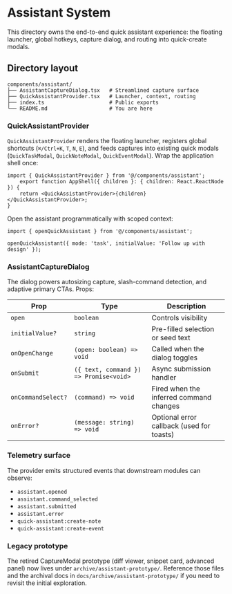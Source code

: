 # Assistant System

This directory owns the end-to-end quick assistant experience: the floating launcher, global hotkeys, capture dialog, and routing into quick-create modals.

## Directory layout

```
components/assistant/
├── AssistantCaptureDialog.tsx   # Streamlined capture surface
├── QuickAssistantProvider.tsx   # Launcher, context, routing
├── index.ts                     # Public exports
└── README.md                    # You are here
```

### QuickAssistantProvider

`QuickAssistantProvider` renders the floating launcher, registers global shortcuts (`⌘/Ctrl+K`, `T`, `N`, `E`), and feeds captures into existing quick modals (`QuickTaskModal`, `QuickNoteModal`, `QuickEventModal`). Wrap the application shell once:

```tsx
import { QuickAssistantProvider } from '@/components/assistant';
	export function AppShell({ children }: { children: React.ReactNode }) {
	return <QuickAssistantProvider>{children}</QuickAssistantProvider>;
}
```

Open the assistant programmatically with scoped context:

```tsx
import { openQuickAssistant } from '@/components/assistant';

openQuickAssistant({ mode: 'task', initialValue: 'Follow up with design' });
```

### AssistantCaptureDialog

The dialog powers autosizing capture, slash-command detection, and adaptive primary CTAs. Props:

| Prop | Type | Description |
| --- | --- | --- |
| `open` | `boolean` | Controls visibility |
| `initialValue?` | `string` | Pre-filled selection or seed text |
| `onOpenChange` | `(open: boolean) => void` | Called when the dialog toggles |
| `onSubmit` | `({ text, command }) => Promise<void>` | Async submission handler |
| `onCommandSelect?` | `(command) => void` | Fired when the inferred command changes |
| `onError?` | `(message: string) => void` | Optional error callback (used for toasts) |

### Telemetry surface

The provider emits structured events that downstream modules can observe:

- `assistant.opened`
- `assistant.command_selected`
- `assistant.submitted`
- `assistant.error`
- `quick-assistant:create-note`
- `quick-assistant:create-event`

### Legacy prototype

The retired CaptureModal prototype (diff viewer, snippet card, advanced panel) now lives under `archive/assistant-prototype/`. Reference those files and the archival docs in `docs/archive/assistant-prototype/` if you need to revisit the initial exploration.

